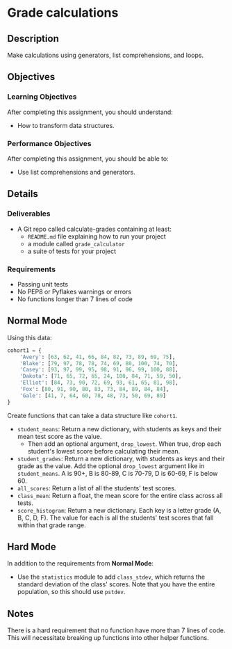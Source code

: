# Grade calculations

## Description

Make calculations using generators, list comprehensions, and loops.

## Objectives

### Learning Objectives

After completing this assignment, you should understand:

* How to transform data structures.

### Performance Objectives

After completing this assignment, you should be able to:

* Use list comprehensions and generators.

## Details

### Deliverables

* A Git repo called calculate-grades containing at least:
  * `README.md` file explaining how to run your project
  * a module called `grade_calculator`
  * a suite of tests for your project

### Requirements  

* Passing unit tests
* No PEP8 or Pyflakes warnings or errors
* No functions longer than 7 lines of code

## Normal Mode

Using this data:

```py
cohort1 = {
    'Avery': [63, 62, 41, 66, 84, 82, 73, 89, 69, 75],
    'Blake': [79, 97, 78, 78, 74, 69, 80, 100, 74, 70],
    'Casey': [93, 97, 99, 95, 98, 91, 96, 99, 100, 88],
    'Dakota': [71, 65, 72, 65, 24, 100, 84, 71, 59, 50],
    'Elliot': [84, 73, 90, 72, 69, 93, 61, 65, 81, 98],
    'Fox': [80, 91, 90, 80, 83, 73, 84, 89, 84, 84],
    'Gale': [41, 7, 64, 60, 78, 48, 73, 50, 69, 89]
}
```

Create functions that can take a data structure like `cohort1`.

* `student_means`: Return a new dictionary, with students as keys and their mean test score as the value.
  * Then add an optional argument, `drop_lowest`. When true, drop each student's lowest score before calculating their mean.
* `student_grades`: Return a new dictionary, with students as keys and their grade as the value. Add the optional `drop_lowest` argument like in `student_means`. A is 90+, B is 80-89, C is 70-79, D is 60-69, F is below 60.
* `all_scores`: Return a list of all the students' test scores.
* `class_mean`: Return a float, the mean score for the entire class across all tests.
* `score_histogram`: Return a new dictionary. Each key is a letter grade (A, B, C, D, F). The value for each is all the students' test scores that fall within that grade range.


## Hard Mode

In addition to the requirements from **Normal Mode**:

* Use the `statistics` module to add `class_stdev`, which returns the standard deviation of the class' scores. Note that you have the entire population, so this should use `pstdev`.

## Notes

There is a hard requirement that no function have more than 7 lines of code. This will necessitate breaking up functions into other helper functions.
